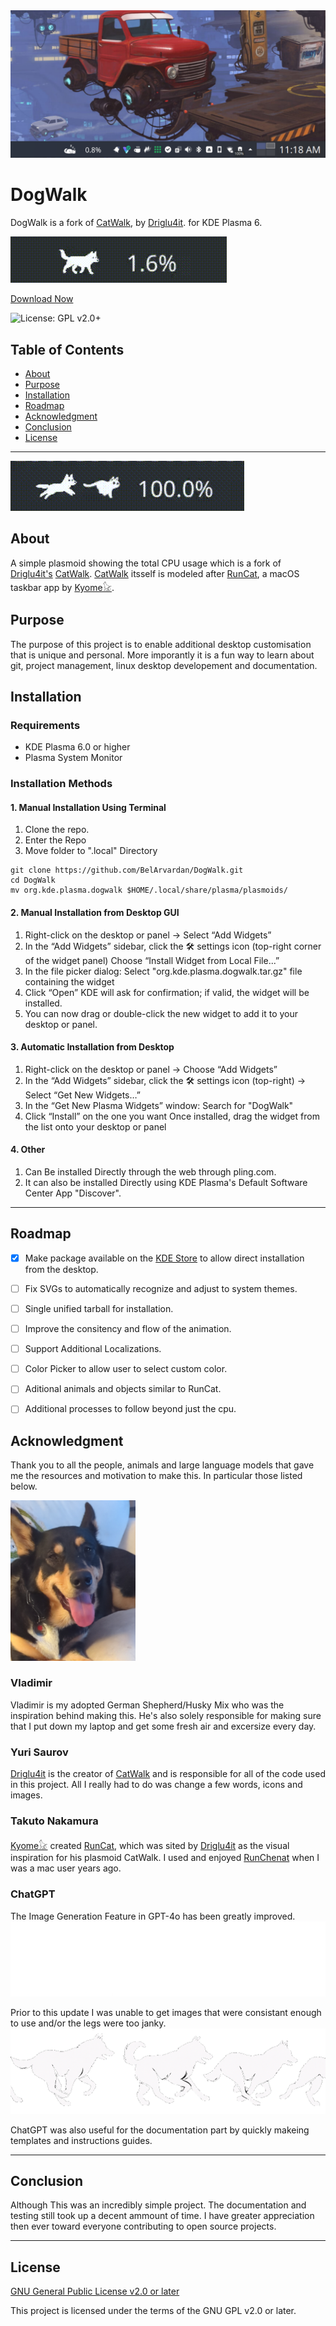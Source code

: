 <img src=".images/Desktop-Preview.png" alt="Desktop-Preview" width="600"/>

# DogWalk

DogWalk is a fork of [CatWalk](https://store.kde.org/p/2137844), by [Driglu4it](https://github.com/Driglu4it). for KDE Plasma 6. 

![DogWalk Preview](.images/dogwalk-preview.gif)

[Download Now](https://www.pling.com/p/2282011)

![License: GPL v2.0+](https://img.shields.io/badge/License-GPL%20v2.0%2B-blue.svg)

## Table of Contents

- [About](#about)
- [Purpose](#purpose)
- [Installation](#installation)
- [Roadmap](#roadmap)
- [Acknowledgment](#acknowledgment)
- [Conclusion](#conclusion)
- [License](#license)

---

![DogWalk and CatWalk](.images/dogwalk-and-catwalk.gif)

## About

A simple plasmoid showing the total CPU usage which is a fork of [Driglu4it's](https://github.com/Driglu4it) [CatWalk](https://store.kde.org/p/2137844). [CatWalk](https://store.kde.org/p/2137844) itsself is modeled after [RunCat](https://kyome.io/runcat/index.html?lang=en), a macOS taskbar app by [Kyome𓃠](https://kyome.io/?lang=en).
 
## Purpose

The purpose of this project is to enable additional desktop customisation that is unique and personal. More imporantly it is a fun way to learn about git, project management, linux desktop developement and documentation. 

## Installation

### Requirements

- KDE Plasma 6.0 or higher
- Plasma System Monitor

### Installation Methods

#### 1. Manual Installation Using Terminal

1. Clone the repo.
2. Enter the Repo
3. Move folder to ".local" Directory

```
git clone https://github.com/BelArvardan/DogWalk.git
cd DogWalk
mv org.kde.plasma.dogwalk $HOME/.local/share/plasma/plasmoids/
```

#### 2. Manual Installation from Desktop GUI

1. Right-click on the desktop or panel
    → Select “Add Widgets”
2. In the “Add Widgets” sidebar, click the 🛠️ settings icon (top-right corner of the widget panel)
    Choose “Install Widget from Local File...”
3. In the file picker dialog:
    Select "org.kde.plasma.dogwalk.tar.gz" file containing the widget
4. Click “Open”
    KDE will ask for confirmation; if valid, the widget will be installed.
5. You can now drag or double-click the new widget to add it to your desktop or panel.

#### 3. Automatic Installation from Desktop 

1. Right-click on the desktop or panel
    → Choose “Add Widgets”
2. In the “Add Widgets” sidebar, click the 🛠️ settings icon (top-right)
    → Select “Get New Widgets…”
3. In the “Get New Plasma Widgets” window:
    Search for "DogWalk"
4. Click “Install” on the one you want
    Once installed, drag the widget from the list onto your desktop or panel

#### 4. Other

1. Can Be installed Directly through the web through pling.com.
2. It can also be installed Directly using KDE Plasma's Default Software Center App "Discover".

---
## Roadmap

- [x] Make package available on the [KDE Store](https://store.kde.org/browse?cat=705&ord=latest) to allow direct installation from the desktop.

- [ ] Fix SVGs to automatically recognize and adjust to system themes.

- [ ] Single unified tarball for installation.

- [ ] Improve the consitency and flow of the animation.

- [ ] Support Additional Localizations.

- [ ] Color Picker to allow user to select custom color.

- [ ] Aditional animals and objects similar to RunCat.

- [ ] Additional processes to follow beyond just the cpu.

## Acknowledgment

Thank you to all the people, animals and large language models that gave me the resources and motivation to make this.
In particular those listed below.

<img src=".images/Vladimir.jpg" alt="Vladimir" width="200"/>

### Vladimir

Vladimir is my adopted German Shepherd/Husky Mix who was the inspiration behind making this. He's also solely responsible for making sure that I put down my laptop and get some fresh air and excersize every day.

### Yuri Saurov

[Driglu4it](https://github.com/Driglu4it) is the creator of [CatWalk](https://store.kde.org/p/2137844) and is responsible for all of the code used in this project. All I really had to do was change a few words, icons and images.

### Takuto Nakamura

[Kyome𓃠](https://kyome.io/?lang=en) created [RunCat](https://kyome.io/runcat/index.html?lang=en), which was sited by [Driglu4it](https://github.com/Driglu4it) as the visual inspiration for his plasmoid CatWalk. I used and enjoyed [RunChenat](https://kyome.io/runcat/index.html?lang=en) when I was a mac user years ago.

### ChatGPT

The Image Generation Feature in GPT-4o has been greatly improved. 
![ChatGPT IMG Gen Success](.images/Siberian-Huskies-in-Silhouette.png)

Prior to this update I was unable to get images that were consistant enough to use and/or the legs were too janky.
![ChatGPT IMG Gen Success](.images/ChatGPT-image-fail.png)

ChatGPT was also useful for the documentation part by quickly makeing templates and instructions guides.

---

## Conclusion

Although This was an incredibly simple project. The documentation and testing still took up a decent ammount of time. I have greater appreciation then ever toward everyone contributing to open source projects.

---

## License

[GNU General Public License v2.0 or later](https://www.gnu.org/licenses/old-licenses/gpl-2.0.html)

This project is licensed under the terms of the GNU GPL v2.0 or later.